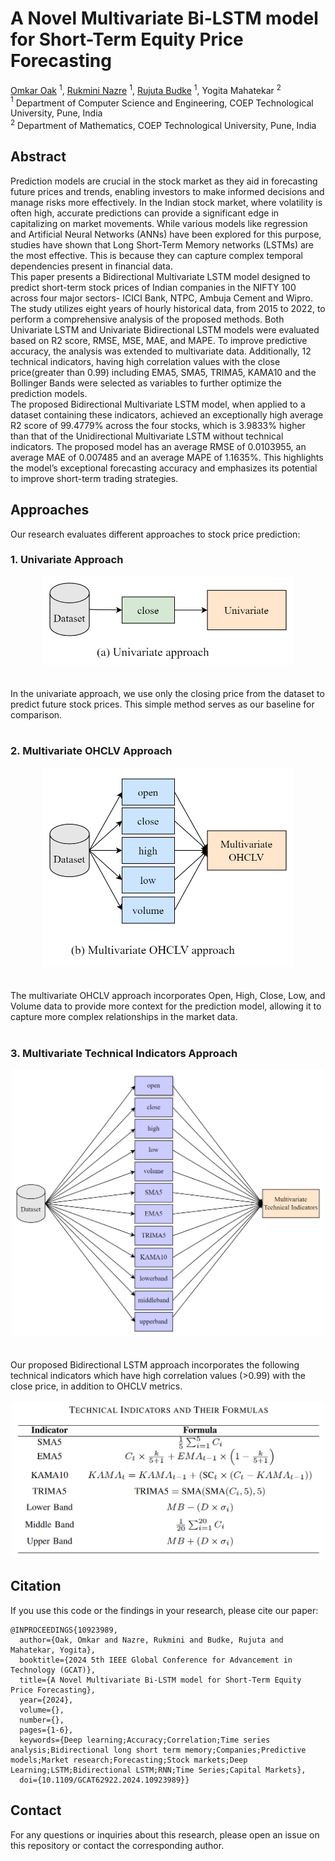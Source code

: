 # A Novel Multivariate Bi-LSTM model for Short-Term Equity Price Forecasting

[Omkar Oak](https://github.com/omkarsoak) $^1$, [Rukmini Nazre](https://github.com/rukmini-17) $^1$, [Rujuta Budke](https://github.com/rujuta13) $^1$, Yogita Mahatekar $^2$ <br>
$^1$ Department of Computer Science and Engineering, COEP Technological University, Pune, India <br>
$^2$ Department of Mathematics, COEP Technological University, Pune, India <br>

## Abstract

Prediction models are crucial in the stock market as they aid in forecasting future prices and trends, enabling investors to make informed decisions and manage risks more effectively. In the Indian stock market, where volatility is often high, accurate predictions can provide a significant edge in capitalizing on market movements. While various models like regression and Artificial Neural Networks (ANNs) have been explored for this purpose, studies have shown that Long Short-Term Memory networks (LSTMs) are the most effective. This is because they can capture complex temporal dependencies present in financial data. <br>
This paper presents a Bidirectional Multivariate LSTM model designed to predict short-term stock prices of Indian companies in the NIFTY 100 across four major sectors- ICICI Bank, NTPC, Ambuja Cement and Wipro. The study utilizes eight years of hourly historical data, from 2015 to 2022, to perform a comprehensive analysis of the proposed methods. Both Univariate LSTM and Univariate Bidirectional LSTM models were evaluated based on R2 score, RMSE, MSE, MAE, and MAPE. To improve predictive accuracy, the analysis was extended to multivariate data. Additionally, 12 technical indicators, having high correlation values with the close price(greater than 0.99) including EMA5, SMA5, TRIMA5, KAMA10 and the Bollinger Bands were selected as variables to further optimize the prediction models. <br>
The proposed Bidirectional Multivariate LSTM model, when applied to a dataset containing these indicators, achieved an exceptionally high average R2 score of 99.4779% across the four stocks, which is 3.9833% higher than that of the Unidirectional Multivariate LSTM without technical indicators. The proposed model has an average RMSE of 0.0103955, an average MAE of 0.007485 and an average MAPE of 1.1635%. This highlights the model’s exceptional forecasting accuracy and emphasizes its potential to improve short-term trading strategies. <br>

## Approaches

Our research evaluates different approaches to stock price prediction:

### 1. Univariate Approach

<div align="center">
<img src="images/approach1.png" width="400" alt="Univariate Approach">
</div>
<br>
<br>
In the univariate approach, we use only the closing price from the dataset to predict future stock prices. This simple method serves as our baseline for comparison.
<br>
<br>

### 2. Multivariate OHCLV Approach

<div align="center">
<img src="images/approach2.png" width="400" alt="Multivariate OHCLV Approach">
</div>
<br>
<br>
The multivariate OHCLV approach incorporates Open, High, Close, Low, and Volume data to provide more context for the prediction model, allowing it to capture more complex relationships in the market data.
<br>
<br>

### 3. Multivariate Technical Indicators Approach

<div align="center">
<img src="images/approach3.png" width="500" alt="Multivariate TI Approach">
</div>
<br>
<br>
Our proposed Bidirectional LSTM approach incorporates the following technical indicators which have high correlation values (>0.99) with the close price, in addition to OHCLV metrics.
<br>
<br>
<div align="center">
<img src="images/technical_indicators.png" width="500" alt="Technical Indicators">
</div>


## Citation

If you use this code or the findings in your research, please cite our paper:

```
@INPROCEEDINGS{10923989,
  author={Oak, Omkar and Nazre, Rukmini and Budke, Rujuta and Mahatekar, Yogita},
  booktitle={2024 5th IEEE Global Conference for Advancement in Technology (GCAT)}, 
  title={A Novel Multivariate Bi-LSTM model for Short-Term Equity Price Forecasting}, 
  year={2024},
  volume={},
  number={},
  pages={1-6},
  keywords={Deep learning;Accuracy;Correlation;Time series analysis;Bidirectional long short term memory;Companies;Predictive models;Market research;Forecasting;Stock markets;Deep Learning;LSTM;Bidirectional LSTM;RNN;Time Series;Capital Markets},
  doi={10.1109/GCAT62922.2024.10923989}}

```

## Contact

For any questions or inquiries about this research, please open an issue on this repository or contact the corresponding author.
